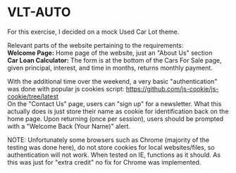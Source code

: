 # VLT-AUTO

For this exercise, I decided on a mock Used Car Lot theme.

Relevant parts of the website pertaining to the requirements: <br>
**Welcome Page:** Home page of the website, just an "About Us" section <br>
**Car Loan Calculator:** The form is at the bottom of the Cars For Sale page, given principal, interest, and time in months, returns monthly payment.

With the additional time over the weekend, a very basic "authentication" was done with popular js cookies script: https://github.com/js-cookie/js-cookie/tree/latest <br>
On the "Contact Us" page, users can "sign up" for a newsletter. What this actually does is just store their name as cookie for identification back on the home page. Upon returning (once per session), users should be prompted with a "Welcome Back (Your Name)" alert.<br>

NOTE: Unfortunately some browsers such as Chrome (majority of the testing was done here), do not store cookies for local websites/files, so authentication will not work. When tested on IE, functions as it should. As this was just for "extra credit" no fix for Chrome was implemented.
